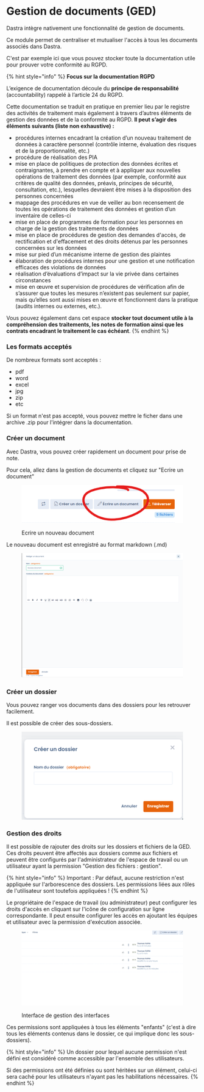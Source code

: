 # Gestion de documents (GED)

Dastra intègre nativement une fonctionnalité de gestion de documents.&#x20;

Ce module permet de centraliser et mutualiser l'accès à tous les documents associés dans Dastra.

C'est par exemple ici que vous pouvez stocker toute la documentation utile pour prouver votre conformité au RGPD.

{% hint style="info" %}
**Focus sur la documentation RGPD**

&#x20;

L’exigence de documentation découle du **principe de responsabilité** (accountability) rappelé à l’article 24 du RGPD.

Cette documentation se traduit en pratique en premier lieu par le registre des activités de traitement mais également à travers d’autres éléments de gestion des données et de la conformité au RGPD. **Il peut s’agir des éléments suivants (liste non exhaustive) :**

* procédures internes encadrant la création d’un nouveau traitement de données à caractère personnel (contrôle interne, évaluation des risques et de la proportionnalité, etc.)
* procédure de réalisation des PIA
* mise en place de politiques de protection des données écrites et contraignantes, à prendre en compte et à appliquer aux nouvelles opérations de traitement des données (par exemple, conformité aux critères de qualité des données, préavis, principes de sécurité, consultation, etc.), lesquelles devraient être mises à la disposition des personnes concernées
* mappage des procédures en vue de veiller au bon recensement de toutes les opérations de traitement des données et gestion d’un inventaire de celles-ci
* mise en place de programmes de formation pour les personnes en charge de la gestion des traitements de données
* mise en place de procédures de gestion des demandes d'accès, de rectification et d'effacement et des droits détenus par les personnes concernées sur les données
* mise sur pied d’un mécanisme interne de gestion des plaintes
* élaboration de procédures internes pour une gestion et une notification efficaces des violations de données
* réalisation d’évaluations d’impact sur la vie privée dans certaines circonstances
* mise en œuvre et supervision de procédures de vérification afin de s’assurer que toutes les mesures n’existent pas seulement sur papier, mais qu’elles sont aussi mises en œuvre et fonctionnent dans la pratique (audits internes ou externes, etc.).

Vous pouvez également dans cet espace **stocker tout document utile à la compréhension des traitements, les notes de formation ainsi que les contrats encadrant le traitement le cas échéant**.
{% endhint %}

### Les formats acceptés

De nombreux formats sont acceptés :

* pdf
* word
* excel
* jpg
* zip
* etc

Si un format n'est pas accepté, vous pouvez mettre le ficher dans une archive .zip pour l'intégrer dans la documentation.&#x20;

### Créer un document

Avec Dastra, vous pouvez créer rapidement un document pour prise de note.&#x20;

Pour cela, allez dans la gestion de documents et cliquez sur "Ecrire un document"

&#x20;

<figure><img src="../../.gitbook/assets/image (5).png" alt=""><figcaption><p>Ecrire un nouveau document</p></figcaption></figure>

Le nouveau document est enregistré au format markdown (.md)

<figure><img src="../../.gitbook/assets/image (1) (4).png" alt=""><figcaption></figcaption></figure>

### Créer un dossier

Vous pouvez ranger vos documents dans des dossiers pour les retrouver facilement.&#x20;

Il est possible de créer des sous-dossiers.

<figure><img src="../../.gitbook/assets/image (8).png" alt=""><figcaption></figcaption></figure>

### Gestion des droits

Il est possible de rajouter des droits sur les dossiers et fichiers de la GED. Ces droits peuvent être affectés aux dossiers comme aux fichiers et peuvent être configurés par l'administrateur de l'espace de travail ou un utilisateur ayant la permission "Gestion des fichiers : gestion".

{% hint style="info" %}
Important : Par défaut, aucune restriction n'est appliquée sur l'arborescence des dossiers. Les permissions liées aux rôles de l'utilisateur sont toutefois appliquées !&#x20;
{% endhint %}

Le propriétaire de l'espace de travail (ou administrateur) peut configurer les droits d'accès en cliquant sur l'icône de configuration sur ligne correspondante. Il peut ensuite configurer les accès en ajoutant les équipes et utilisateur avec la permission d'exécution associée.

&#x20;

<figure><img src="../../.gitbook/assets/select-permission.gif" alt=""><figcaption><p>Interface de gestion des interfaces</p></figcaption></figure>

Ces permissions sont appliquées à tous les éléments "enfants" (c'est à dire tous les éléments contenus dans le dossier, ce qui implique donc les sous-dossiers).&#x20;

{% hint style="info" %}
Un dossier pour lequel aucune permission n'est défini est considéré comme accessible par l'ensemble des utilisateurs.

Si des permissions ont été définies ou sont héritées sur un élément, celui-ci sera caché pour les utilisateurs n'ayant pas les habilitations nécessaires.
{% endhint %}

